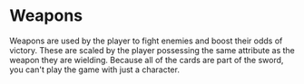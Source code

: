 # Weapons

Weapons are used by the player to fight enemies and boost their odds of victory. These are scaled by the player possessing the same attribute as the weapon they are wielding. Because all of the cards are part of the sword, you can't play the game with just a character.
